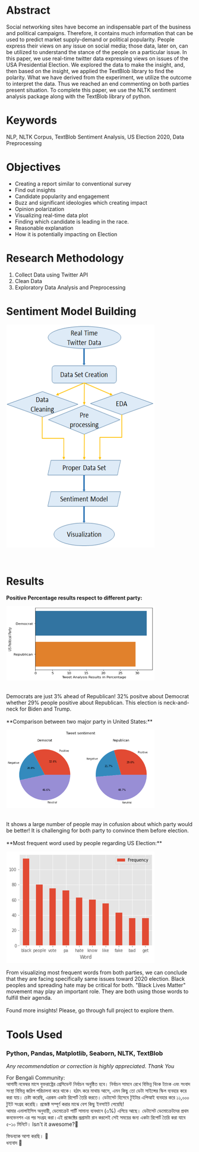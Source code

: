 # Abstract
Social networking sites have become an indispensable part of the business and political campaigns. Therefore, it contains much information that can be used to predict market supply-demand or political popularity. People express their views on any issue on social media; those data, later on, can be utilized to understand the stance of the people on a particular issue. In this paper, we use real-time twitter data expressing views on issues of the USA Presidential Election. We explored the data to make the insight, and, then based on the insight, we applied the TextBlob library to find the polarity. What we have derived from the experiment, we utilize the outcome to interpret the data. Thus we reached an end commenting on both parties present situation. To complete this paper, we use the NLTK sentiment analysis package along with the TextBlob library of python.

# Keywords
NLP, NLTK Corpus, TextBlob Sentiment Analysis, US Election 2020, Data Preprocessing

# Objectives
- Creating a report similar to conventional survey
- Find out insights
- Candidate popularity and engagement
- Buzz and significant ideologies which creating impact
- Opinion polarization
- Visualizing real-time data plot
- Finding which candidate is leading in the race. 
- Reasonable explanation 
- How it is potentially impacting on Election

# Research Methodology
1. Collect Data using Twitter API
2. Clean Data
3. Exploratory Data Analysis and Preprocessing

# Sentiment Model Building
<p align="left">
    <img src='https://raw.githubusercontent.com/Shaon2221/Real-Time-Tweet-Analysis-on-US-Election-2020/master/figure-4.png' height=600 width=400>
</p></br>

# Results
**Positive Percentage results respect to different party:**
<p align="left">
    <img src='https://raw.githubusercontent.com/Shaon2221/Real-Time-Tweet-Analysis-on-US-Election-2020/master/image (3).png' height=200 width=400>
</p></br>
Democrats are just 3% ahead of Republican! 32% positve about Democrat whether 29% people positive about Republican. This election is neck-and-neck for Biden and Trump. </br></br>
**Comparison between two major party in United States:**
<p align="left">
    <img src='https://raw.githubusercontent.com/Shaon2221/Real-Time-Tweet-Analysis-on-US-Election-2020/master/image (2).png' width=400>
</p></br>
It shows a large number of people may in cofusion about which party would be better! It is challenging for both party to convince them before election. </br></br>
**Most frequent word used by people regarding US Election:**
<p align="left">
    <img src='https://raw.githubusercontent.com/Shaon2221/Real-Time-Tweet-Analysis-on-US-Election-2020/master/mst_frqnt_wrds.png' height=300 width=400>
</p>
From visualizing most frequent words from both parties, we can conclude that they are facing specifically same issues toward 2020 election. Black peoples and spreading hate may be critical for both. "Black Lives Matter" movement may play an important role. They are both using those words to fulfill their agenda.</br></br>
Found more insights! Please, go through full project to explore them.


# Tools Used
### Python, Pandas, Matplotlib, Seaborn, NLTK, TextBlob

_Any recommendation or correction is highly appreciated. Thank You_

For Bengali Community: <br>
আগামী নভেম্বর মাসে যুক্তরাষ্ট্রের প্রেসিডেন্ট নির্বাচন অনুষ্ঠিত হবে। নির্বাচন সামনে রেখে বিভিন্ন থিংক ট্যাংক এবং সংবাদ সংস্থা বিভিন্ন জরিপ পরিচালনা করে থাকে। হঠাৎ করে মাথায় আসে, এমন কিছু তো ডেটা সাইন্সের স্কিল ব্যবহার করে করা যায়। চেষ্টা করেছি, এরকম একটা রিপোর্ট তৈরি করতে। ডেটাসেট হিসেবে টুইটার এপিআই ব্যবহার করে ১১,০০০ টুইট সংগ্রহ করেছি। প্রজেক্ট সম্পূর্ণ করার মাঝে বেশ কিছু ইনসাইট পেয়েছি!<br>
আমার এনালাইসিস অনুযায়ী, ডেমোক্রেট পার্টি সামান্য ব্যবধানে (৩%) এগিয়ে আছে। ডেটাসেট ডেমোক্রেটদের প্রথম কনভেনশন এর পর সংগ্রহ করা।এই প্রজেক্টের প্রগ্রামটা রান করলেই সেই সময়ের জন্য একটা রিপোর্ট তৈরি করা যাবে ৫-১০ মিনিটে। Isn't it awesome?🤔 <br>

ফিডব্যাক আশা করছি। 🙏<br>
ধন্যবাদ 🖤
